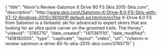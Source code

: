 {
    "title": "Kevin's Review-Salomon X Drive 80 FS Skis 2015-Skis.com",
    "description": "http:\/\/www.skis.com\/Salomon-X-Drive-8.0-FS-Skis-with-XT-12-Bindings-2015\/361001P,default,pd.html\n\n\nThe X-Drive 8.0 FS from Salomon is a fantastic ski for advanced to expert skiers that are looking for an ultra quick carver on the groomed trails. The Honey",
    "videoid": "3765715",
    "date_created": "1411361110",
    "date_modified": "1418182000",
    "type": "captivate",
    "layout": "video",
    "url": "\/v\/kevin-s-review-salomon-x-drive-80-fs-skis-2015-skis-com\/3765715"
}